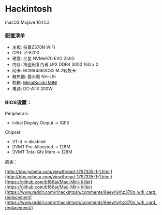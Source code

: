 # Hackintosh

macOS Mojave 10.14.2 

### 配置清单

- 主板: 技嘉Z370N WiFi
- CPU: i7-8700
- 硬盘: 三星 NVMe970 EVO 250G
- 内存: 海盗船复仇者 LPX DDR4 3000 16G x 2
- 网卡: BCM94360CS2 M.2转换卡
- 散热器:  猫头鹰 NH-L9i
- 机箱: [MetalSolidd MINI](https://item.taobao.com/item.htm?spm=a230r.1.14.23.185b4ca7przU87&id=525092703456&ns=1&abbucket=19#detail)
- 电源: DC-ATX 200W

### BIOS设置：

Peripherals:

- Initial Display Output -> IGFX

Chipset:

- VT-d -> disabled
- DVMT Pre-Allocated -> 128M
- DVMT Total Gfx Mem -> 128M

感谢： 

[http://bbs.pcbeta.com/viewthread-1797335-1-1.html](http://bbs.pcbeta.com/viewthread-1797335-1-1.html)   
[https://github.com/b166ar/Mac-Mini-Killer](https://github.com/b166ar/Mac-Mini-Killer)   
[https://www.reddit.com/r/hackintosh/comments/8eew1y/hz370n_wifi_card_replacement](https://www.reddit.com/r/hackintosh/comments/8eew1y/hz370n_wifi_card_replacement/)   

